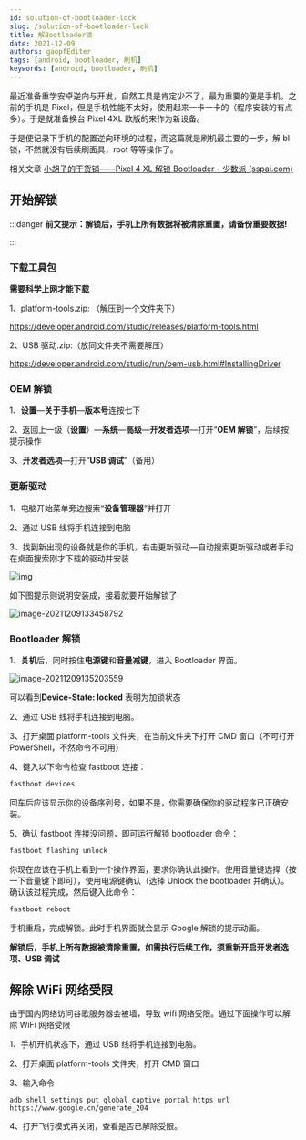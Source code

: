 ```yaml
---
id: solution-of-bootloader-lock
slug: /solution-of-bootloader-lock
title: 解Bootloader锁
date: 2021-12-09
authors: gaopfEditer
tags: [android, bootloader, 刷机]
keywords: [android, bootloader, 刷机]
---
```


<!-- truncate -->

最近准备重学安卓逆向与开发，自然工具是肯定少不了，最为重要的便是手机。之前的手机是 Pixel，但是手机性能不太好，使用起来一卡一卡的（程序安装的有点多）。于是就准备换台 Pixel 4XL 欧版的来作为新设备。

于是便记录下手机的配置逆向环境的过程，而这篇就是刷机最主要的一步，解 bl 锁，不然就没有后续刷面具，root 等等操作了。

相关文章 [小胡子的干货铺——Pixel 4 XL 解锁 Bootloader - 少数派 (sspai.com)](https://sspai.com/post/57922)

## 开始解锁

:::danger **前文提示：解锁后，手机上所有数据将被清除重置，请备份重要数据!**

:::

### 下载工具包

**需要科学上网才能下载**

1、platform-tools.zip: （解压到一个文件夹下）

https://developer.android.com/studio/releases/platform-tools.html

2、USB 驱动.zip:（放同文件夹不需要解压）

https://developer.android.com/studio/run/oem-usb.html#InstallingDriver

### OEM 解锁

1、**设置**—**关于手机**—**版本号**连按七下

2、返回上一级（**设置**）—**系统**—**高级**—**开发者选项**—打开“**OEM 解锁**”，后续按提示操作

3、**开发者选项**—打开“**USB 调试**”（备用）

### 更新驱动

1、电脑开始菜单旁边搜索“**设备管理器**”并打开

2、通过 USB 线将手机连接到电脑

3、找到新出现的设备就是你的手机，右击更新驱动—自动搜索更新驱动或者手动在桌面搜索刚才下载的驱动并安装

![img](https://img.gaopf.top/f49f1e5afc077dafab5d74a72965f8ba.png)

如下图提示则说明安装成，接着就要开始解锁了

![image-20211209133458792](https://img.gaopf.top/image-20211209133458792.png)

### Bootloader 解锁

1、**关机**后，同时按住**电源键**和**音量减键**，进入 Bootloader 界面。

![image-20211209135203559](https://img.gaopf.top/image-20211209135203559.png)

可以看到**Device-State: locked** 表明为加锁状态

2、通过 USB 线将手机连接到电脑。

3、打开桌面 platform-tools 文件夹，在当前文件夹下打开 CMD 窗口（不可打开 PowerShell，不然命令不可用）

4、键入以下命令检查 fastboot 连接：

```bash
fastboot devices
```

回车后应该显示你的设备序列号，如果不是，你需要确保你的驱动程序已正确安装。

5、确认 fastboot 连接没问题，即可运行解锁 bootloader 命令：

```bash
fastboot flashing unlock
```

你现在应该在手机上看到一个操作界面，要求你确认此操作。使用音量键选择（按一下音量键下即可），使用电源键确认（选择 Unlock the bootloader 并确认）。确认该过程完成，然后键入此命令：

```bash
fastboot reboot
```

手机重启，完成解锁。此时手机界面就会显示 Google 解锁的提示动画。

**解锁后，手机上所有数据被清除重置，如需执行后续工作，须重新开启开发者选项、USB 调试**

## 解除 WiFi 网络受限

由于国内网络访问谷歌服务器会被墙，导致 wifi 网络受限。通过下面操作可以解除 WiFi 网络受限

1、手机开机状态下，通过 USB 线将手机连接到电脑。

2、打开桌面 platform-tools 文件夹，打开 CMD 窗口

3、输入命令

```
adb shell settings put global captive_portal_https_url https://www.google.cn/generate_204
```

4、打开飞行模式再关闭，查看是否已解除受限。

